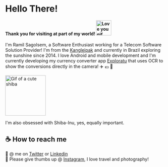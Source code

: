 # Hello There!
#### Thank you for visiting at part of my world! <img alt="Love you gif" src="https://media.giphy.com/media/TamGVAGxDTYDNt3dpn/giphy.gif" width="48" />

I'm Ramil Sagolsem, a Software Enthusiast working for a Telecom Software Solution Provider! I'm from the [Kangleipak](https://en.wikipedia.org/wiki/Manipur_(princely_state)) and currently in Brazil exploring the sunshine since 2014. I love Android and mobile development and I'm currently developing my currency converter app [Exploratu](https://github.com/izadiegizabal/exploratu/) that uses OCR to show the conversions directly in the camera! :airplane:	:euro: :camera_flash:

<img alt="Gif of a cute shiba" src="https://data.whicdn.com/images/254520507/original.gif" width="128" /> 

I'm also obsessed with Shiba-Inu, yes, equally important.



## ☕ How to reach me
:flamingo: @ me on [Twitter](https://twitter.com/ramilsagolsem) or [Linkedin](https://www.linkedin.com/in/ramil-sagolsem-82384613/)\
:camera_flash: Please give thumbs up @ [Instagram](https://www.instagram.com/ramilsagolsem/), I love travel and photography!

<!--
**ramilsagolsem/ramilsagolsem** is a ✨ _special_ ✨ repository because its `README.md` (this file) appears on your GitHub profile.

Here are some ideas to get you started:

- 🔭 I’m currently working on ...
- 🌱 I’m currently learning ...
- 👯 I’m looking to collaborate on ...
- 🤔 I’m looking for help with ...
- 💬 Ask me about ...
- 📫 How to reach me: ...
- 😄 Pronouns: ...
- ⚡ Fun fact: ...
-->
